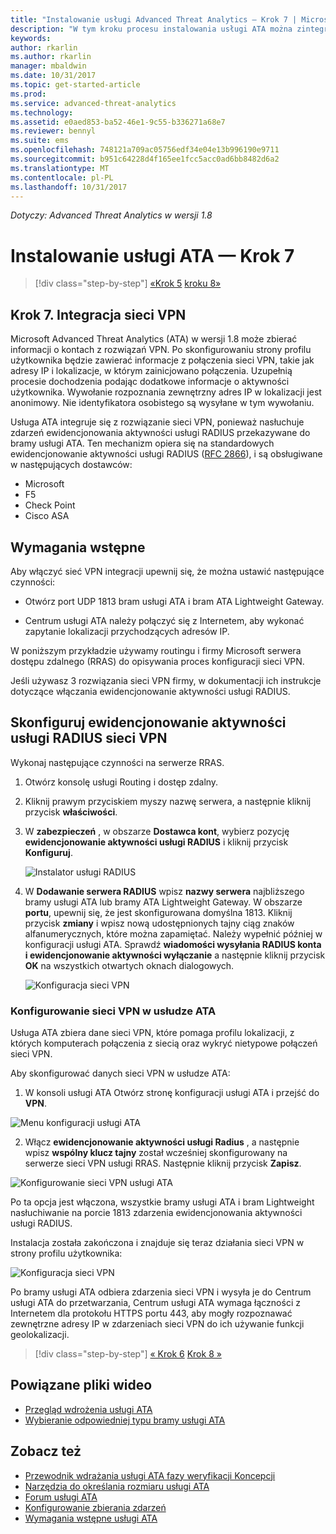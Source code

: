 ```yaml
---
title: "Instalowanie usługi Advanced Threat Analytics — Krok 7 | Microsoft Docs"
description: "W tym kroku procesu instalowania usługi ATA można zintegrować z sieci VPN."
keywords: 
author: rkarlin
ms.author: rkarlin
manager: mbaldwin
ms.date: 10/31/2017
ms.topic: get-started-article
ms.prod: 
ms.service: advanced-threat-analytics
ms.technology: 
ms.assetid: e0aed853-ba52-46e1-9c55-b336271a68e7
ms.reviewer: bennyl
ms.suite: ems
ms.openlocfilehash: 748121a709ac05756edf34e04e13b996190e9711
ms.sourcegitcommit: b951c64228d4f165ee1fcc5acc0ad6bb8482d6a2
ms.translationtype: MT
ms.contentlocale: pl-PL
ms.lasthandoff: 10/31/2017
---
```

*Dotyczy: Advanced Threat Analytics w wersji 1.8*



# <a name="install-ata---step-7"></a>Instalowanie usługi ATA — Krok 7

>[!div class="step-by-step"]
[«Krok 5](install-ata-step5.md)
[kroku 8»](install-ata-step7.md)

## <a name="step-7-integrate-vpn"></a>Krok 7. Integracja sieci VPN

Microsoft Advanced Threat Analytics (ATA) w wersji 1.8 może zbierać informacji o kontach z rozwiązań VPN. Po skonfigurowaniu strony profilu użytkownika będzie zawierać informacje z połączenia sieci VPN, takie jak adresy IP i lokalizacje, w którym zainicjowano połączenia. Uzupełnią procesie dochodzenia podając dodatkowe informacje o aktywności użytkownika. Wywołanie rozpoznania zewnętrzny adres IP w lokalizacji jest anonimowy. Nie identyfikatora osobistego są wysyłane w tym wywołaniu.

Usługa ATA integruje się z rozwiązanie sieci VPN, ponieważ nasłuchuje zdarzeń ewidencjonowania aktywności usługi RADIUS przekazywane do bramy usługi ATA. Ten mechanizm opiera się na standardowych ewidencjonowanie aktywności usługi RADIUS ([RFC 2866](https://tools.ietf.org/html/rfc2866)), i są obsługiwane w następujących dostawców:

-   Microsoft
-   F5
-   Check Point
-   Cisco ASA

## <a name="prerequisites"></a>Wymagania wstępne

Aby włączyć sieć VPN integracji upewnij się, że można ustawić następujące czynności:

-   Otwórz port UDP 1813 bram usługi ATA i bram ATA Lightweight Gateway.

-   Centrum usługi ATA należy połączyć się z Internetem, aby wykonać zapytanie lokalizacji przychodzących adresów IP.

W poniższym przykładzie używamy routingu i firmy Microsoft serwera dostępu zdalnego (RRAS) do opisywania proces konfiguracji sieci VPN.

Jeśli używasz 3 rozwiązania sieci VPN firmy, w dokumentacji ich instrukcje dotyczące włączania ewidencjonowanie aktywności usługi RADIUS.

## <a name="configure-radius-accounting-on-the-vpn-system"></a>Skonfiguruj ewidencjonowanie aktywności usługi RADIUS sieci VPN

Wykonaj następujące czynności na serwerze RRAS.
 
1.  Otwórz konsolę usługi Routing i dostęp zdalny.
2.  Kliknij prawym przyciskiem myszy nazwę serwera, a następnie kliknij przycisk **właściwości**.
3.  W **zabezpieczeń** , w obszarze **Dostawca kont**, wybierz pozycję **ewidencjonowanie aktywności usługi RADIUS** i kliknij przycisk **Konfiguruj**.

    ![Instalator usługi RADIUS](./media/radius-setup.png)

4.  W **Dodawanie serwera RADIUS** wpisz **nazwy serwera** najbliższego bramy usługi ATA lub bramy ATA Lightweight Gateway. W obszarze **portu**, upewnij się, że jest skonfigurowana domyślna 1813. Kliknij przycisk **zmiany** i wpisz nową udostępnionych tajny ciąg znaków alfanumerycznych, które można zapamiętać. Należy wypełnić później w konfiguracji usługi ATA. Sprawdź **wiadomości wysyłania RADIUS konta i ewidencjonowanie aktywności wyłączanie** a następnie kliknij przycisk **OK** na wszystkich otwartych oknach dialogowych.
 
     ![Konfiguracja sieci VPN](./media/vpn-set-accounting.png)
     
### <a name="configure-vpn-in-ata"></a>Konfigurowanie sieci VPN w usłudze ATA

Usługa ATA zbiera dane sieci VPN, które pomaga profilu lokalizacji, z których komputerach połączenia z siecią oraz wykryć nietypowe połączeń sieci VPN.

Aby skonfigurować danych sieci VPN w usłudze ATA:

1.  W konsoli usługi ATA Otwórz stronę konfiguracji usługi ATA i przejść do **VPN**.
 
  ![Menu konfiguracji usługi ATA](./media/config-menu.png)

2.  Włącz **ewidencjonowanie aktywności usługi Radius** , a następnie wpisz **wspólny klucz tajny** został wcześniej skonfigurowany na serwerze sieci VPN usługi RRAS. Następnie kliknij przycisk **Zapisz**.
 

  ![Konfigurowanie sieci VPN usługi ATA](./media/vpn.png)


Po ta opcja jest włączona, wszystkie bramy usługi ATA i bram Lightweight nasłuchiwanie na porcie 1813 zdarzenia ewidencjonowania aktywności usługi RADIUS. 

Instalacja została zakończona i znajduje się teraz działania sieci VPN w strony profilu użytkownika:
 
   ![Konfiguracja sieci VPN](./media/vpn-user.png)

Po bramy usługi ATA odbiera zdarzenia sieci VPN i wysyła je do Centrum usługi ATA do przetwarzania, Centrum usługi ATA wymaga łączności z Internetem dla protokołu HTTPS portu 443, aby mogły rozpoznawać zewnętrzne adresy IP w zdarzeniach sieci VPN do ich używanie funkcji geolokalizacji.





>[!div class="step-by-step"]
[« Krok 6](install-ata-step5.md)
[Krok 8 »](install-ata-step7.md)



## <a name="related-videos"></a>Powiązane pliki wideo
- [Przegląd wdrożenia usługi ATA](https://channel9.msdn.com/Shows/Microsoft-Security/Overview-of-ATA-Deployment-in-10-Minutes)
- [Wybieranie odpowiedniej typu bramy usługi ATA](https://channel9.msdn.com/Shows/Microsoft-Security/ATA-Deployment-Choose-the-Right-Gateway-Type)


## <a name="see-also"></a>Zobacz też
- [Przewodnik wdrażania usługi ATA fazy weryfikacji Koncepcji](http://aka.ms/atapoc)
- [Narzędzia do określania rozmiaru usługi ATA](http://aka.ms/atasizingtool)
- [Forum usługi ATA](https://social.technet.microsoft.com/Forums/security/home?forum=mata)
- [Konfigurowanie zbierania zdarzeń](configure-event-collection.md)
- [Wymagania wstępne usługi ATA](ata-prerequisites.md)

